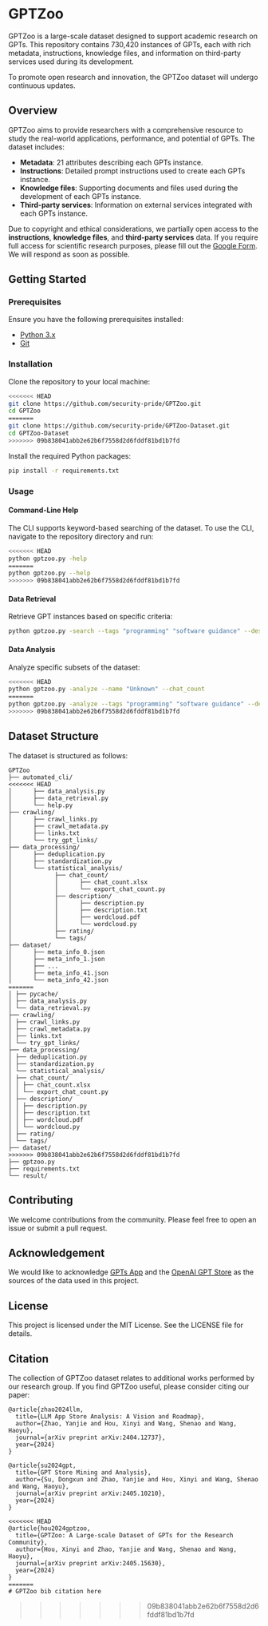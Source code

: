 # GPTZoo

GPTZoo is a large-scale dataset designed to support academic research on GPTs. This repository contains 730,420 instances of GPTs, each with rich metadata, instructions, knowledge files, and information on third-party services used during its development.

To promote open research and innovation, the GPTZoo dataset will undergo continuous updates.

## Overview

GPTZoo aims to provide researchers with a comprehensive resource to study the real-world applications, performance, and potential of GPTs. The dataset includes:

- **Metadata**: 21 attributes describing each GPTs instance.
- **Instructions**: Detailed prompt instructions used to create each GPTs instance.
- **Knowledge files**: Supporting documents and files used during the development of each GPTs instance.
- **Third-party services**: Information on external services integrated with each GPTs instance.

Due to copyright and ethical considerations, we partially open access to the **instructions**, **knowledge files**, and **third-party services** data. If you require full access for scientific research purposes, please fill out the [Google Form](https://docs.google.com/forms/d/e/1FAIpQLSfN_Mk_dgQUBXKr5_bUFCKEEgPUIvuR27EWtICESKVTOb2W9A/viewform?usp=sf_link). We will respond as soon as possible.

## Getting Started

### Prerequisites

Ensure you have the following prerequisites installed:

- [Python 3.x](https://www.python.org/downloads/)
- [Git](https://git-scm.com/downloads)

### Installation

Clone the repository to your local machine:

```bash
<<<<<<< HEAD
git clone https://github.com/security-pride/GPTZoo.git
cd GPTZoo
=======
git clone https://github.com/security-pride/GPTZoo-Dataset.git
cd GPTZoo-Dataset
>>>>>>> 09b838041abb2e62b6f7558d2d6fddf81bd1b7fd
```

Install the required Python packages:

```bash
pip install -r requirements.txt
```

### Usage

#### Command-Line Help

The CLI supports keyword-based searching of the dataset. To use the CLI, navigate to the repository directory and run:

```bash
<<<<<<< HEAD
python gptzoo.py -help
=======
python gptzoo.py --help
>>>>>>> 09b838041abb2e62b6f7558d2d6fddf81bd1b7fd
```

#### Data Retrieval

Retrieve GPT instances based on specific criteria:

```bash
python gptzoo.py -search --tags "programming" "software guidance" --description "software development"
```

#### Data Analysis

Analyze specific subsets of the dataset:

```bash
<<<<<<< HEAD
python gptzoo.py -analyze --name "Unknown" --chat_count
=======
python gptzoo.py -analyze --tags "programming" "software guidance" --description "software development"
>>>>>>> 09b838041abb2e62b6f7558d2d6fddf81bd1b7fd
```

## Dataset Structure

The dataset is structured as follows:

```
GPTZoo
├── automated_cli/
<<<<<<< HEAD
│      ├── data_analysis.py
│      ├── data_retrieval.py
│      └── help.py
├── crawling/
│      ├── crawl_links.py
│      ├── crawl_metadata.py
│      ├── links.txt
│      └── try_gpt_links/
├── data_processing/
│      ├── deduplication.py
│      ├── standardization.py
│      └── statistical_analysis/
│            ├── chat_count/
│            │      ├── chat_count.xlsx
│            │      └── export_chat_count.py
│            ├── description/
│            │      ├── description.py
│            │      ├── description.txt
│            │      ├── wordcloud.pdf
│            │      └── wordcloud.py
│            ├── rating/
│            └── tags/
├── dataset/
│      ├── meta_info_0.json
│      ├── meta_info_1.json
│      ├── ...
│      ├── meta_info_41.json
│      └── meta_info_42.json
=======
│ ├── pycache/
│ ├── data_analysis.py
│ └── data_retrieval.py
├── crawling/
│ ├── crawl_links.py
│ ├── crawl_metadata.py
│ ├── links.txt
│ └── try_gpt_links/
├── data_processing/
│ ├── deduplication.py
│ ├── standardization.py
│ └── statistical_analysis/
│ ├── chat_count/
│ │ ├── chat_count.xlsx
│ │ └── export_chat_count.py
│ ├── description/
│ │ ├── description.py
│ │ ├── description.txt
│ │ ├── wordcloud.pdf
│ │ └── wordcloud.py
│ ├── rating/
│ └── tags/
├── dataset/
>>>>>>> 09b838041abb2e62b6f7558d2d6fddf81bd1b7fd
├── gptzoo.py
├── requirements.txt
└── result/
```

## Contributing

We welcome contributions from the community. Please feel free to open an issue or submit a pull request.

## Acknowledgement

We would like to acknowledge [GPTs App](https://gptsapp.io/) and the [OpenAI GPT Store](https://chatgpt.com/gpts) as the sources of the data used in this project.

## License

This project is licensed under the MIT License. See the LICENSE file for details.

## Citation

The collection of GPTZoo dataset relates to additional works performed by our research group. If you find GPTZoo useful, please consider citing our paper:

```
@article{zhao2024llm,
  title={LLM App Store Analysis: A Vision and Roadmap},
  author={Zhao, Yanjie and Hou, Xinyi and Wang, Shenao and Wang, Haoyu},
  journal={arXiv preprint arXiv:2404.12737},
  year={2024}
}

@article{su2024gpt,
  title={GPT Store Mining and Analysis},
  author={Su, Dongxun and Zhao, Yanjie and Hou, Xinyi and Wang, Shenao and Wang, Haoyu},
  journal={arXiv preprint arXiv:2405.10210},
  year={2024}
}

<<<<<<< HEAD
@article{hou2024gptzoo,
  title={GPTZoo: A Large-scale Dataset of GPTs for the Research Community},
  author={Hou, Xinyi and Zhao, Yanjie and Wang, Shenao and Wang, Haoyu},
  journal={arXiv preprint arXiv:2405.15630},
  year={2024}
}
=======
# GPTZoo bib citation here
```

>>>>>>> 09b838041abb2e62b6f7558d2d6fddf81bd1b7fd
